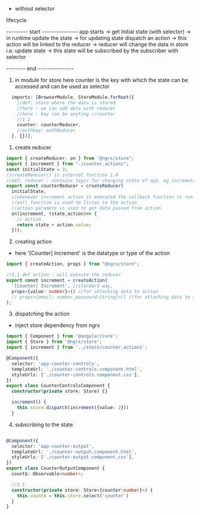 - without selector

lifecycle 

--------- start ---------------
app starts ->
	get Initial state (with selector) -> 
		in runtime update the state -> 
			for updating state dispatch an action -> 
				this action will be linked to the reducer -> 
					reducer will change the data in store i.e. update state -> 
						this state will be subscribed by the subscriber with selector 

-------- end ---------------

1. in module for store
here counter is the key  with which the state can be accessed and can be used as selector
```ts 
  imports: [BrowserModule, StoreModule.forRoot({
    //def: store where the data is stored
    //here : we can add data with reducer
    //here : key can be anyting //counter
    //1.1
    counter: counterReducer,
    //authkey: authReducer
  }, {})],
```

1. create reducer 
```ts 
import { createReducer, on } from "@ngrx/store";
import { increment } from "./counter.actions";
const initialState = 3;
//createReducer() is internal function 1.0
//def: reducer : contains logic for changing state of app, eg incremetn by 1 
export const counterReducer = createReducer(
  initialState,
  //whenever increment action is executed the callback function is run
  //on() function is used to listen to the action
  //action paramete is used to get data passed from action
  on(increment, (state,action)=> {
    // action.
    return state + action.value;
  }));
```

2. creating action
- here '[Counter] Increment' is the datatype or type of the action 
```ts 
import { createAction, props } from "@ngrx/store";

//3.1 def action : will execute the reducer
export const increment = createAction(
  '[Counter] Increment', //standard way,
  props<{value: number}>() //for attaching data to action
  // props<{email: number,passowrd:String}>() //for attaching data to action
);
```

3. dispatching the action 
- inject store dependency from ngrx

```ts 
import { Component } from '@angular/core';
import { Store } from '@ngrx/store';
import { increment } from '../store/counter.actions';

@Component({
  selector: 'app-counter-controls',
  templateUrl: './counter-controls.component.html',
  styleUrls: ['./counter-controls.component.css'],
})
export class CounterControlsComponent {
  constructor(private store: Store) {}

  increment() {
    this.store.dispatch(increment({value: 2}))
  }
```


4. subscribing to the state 
```ts 

@Component({
  selector: 'app-counter-output',
  templateUrl: './counter-output.component.html',
  styleUrls: ['./counter-output.component.css'],
})
export class CounterOutputComponent {
  count$: Observable<number>;

  //2.1
  constructor(private store: Store<{counter:number}>) {
    this.count$ = this.store.select('counter')
  }
}
```